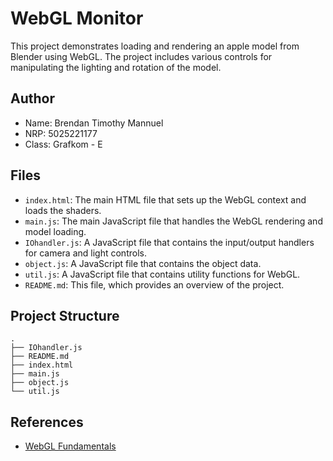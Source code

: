 # WebGL Monitor

This project demonstrates loading and rendering an apple model from Blender using WebGL. The project includes various controls for manipulating the lighting and rotation of the model.

## Author

- Name: Brendan Timothy Mannuel
- NRP: 5025221177
- Class: Grafkom - E

## Files

- `index.html`: The main HTML file that sets up the WebGL context and loads the shaders.
- `main.js`: The main JavaScript file that handles the WebGL rendering and model loading.
- `IOhandler.js`: A JavaScript file that contains the input/output handlers for camera and light controls.
- `object.js`: A JavaScript file that contains the object data.
- `util.js`: A JavaScript file that contains utility functions for WebGL.
- `README.md`: This file, which provides an overview of the project.

## Project Structure

```
.
├── IOhandler.js
├── README.md
├── index.html
├── main.js
├── object.js
└── util.js
```

## References

- [WebGL Fundamentals](https://webglfundamentals.org/)
